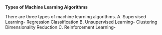 **Types of Machine Learning Algorithms**


There are three types of machine learning algorithms.
A. Supervised Learning-
        Regression
        Classification
B. Unsupervised Learning-
        Clustering
        Dimensionality Reduction
C. Reinforcement Learning-
